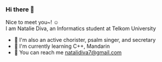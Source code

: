 ### Hi there 👋
Nice to meet you~! :relaxed: <br/> I am Natalie Diva, an Informatics student at Telkom University
- 💼 I'm also an active chorister, psalm singer, and secretary
- 🤔 I'm currently learning C++, Mandarin
- :email: You can reach me natalidiva7@gmail.com
